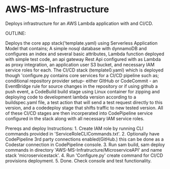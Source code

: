 # AWS-MS-Infrastructure
Deploys infrastructure for an AWS Lambda application with and CI/CD. 




OUTLINE:

Deploys the core app stack('template.yaml) using Serverless Application Model that contains; A simple nosql
database with dynnamoDB and configures an index and several basic attributes,
Lambda function deployed with simple test code, an api gateway Rest Api configured with as Lambda as proxy integration, 
an application user S3 bucket, and necessary IAM service roles for each.
The CI/CD stack (template0.yaml) which is deployed though 'configure.py contains core services for a CI/CD
pipeline such as; conditional repository provider setup- either GItHub or CodeCommit - an EventBridge rule for source changes 
in the repository or if using github a push event, a CodeBuild build stage using Linux container 
for zipping and deploying code to development lambda version according to a buildspec.yaml file, 
a test action that will send a test request directly to this version, and a codedeploy stage that shifts traffic to new tested version.
All of these CI/CD stages are then incorperated into CodePipeline service configured in the stack along with all necessary IAM service roles.


Prereqs and deploy Instructions:
    1. Create IAM role by running CLI commands provided in 'ServiceRoleCLICommands.txt'.
    2. Optionally have CodePipeline 3rd party connections enabled(GitHub.) 
        this can be done as a Codestar connection in CodePipeline console.
    3. Run sam build, sam deploy commands in directory 'AWS-MS-Infratructure/MicroserviceAPI' and name stack 'microservicestack'.
    4. Run 'Configure.py' create command for CI/CD provisions deployment.
    5. Done. Check console and test functionality.
